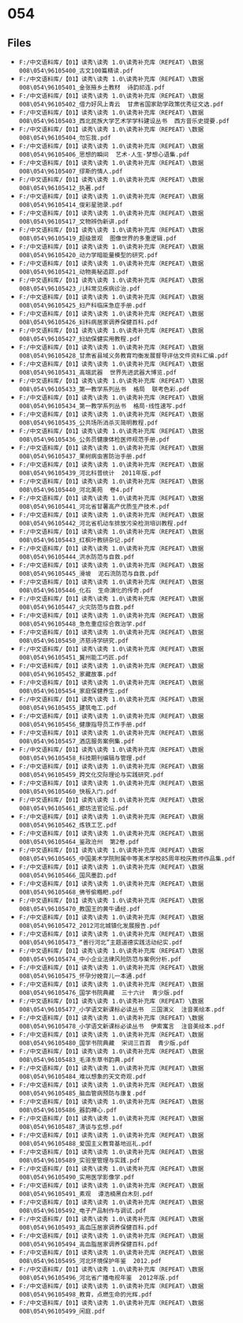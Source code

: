 # 054

## Files

- `F:/中文语料库/【01】读秀\读秀 1.0\读秀补充库（REPEAT）\数据008\054\96105400_古文100篇精读.pdf`
- `F:/中文语料库/【01】读秀\读秀 1.0\读秀补充库（REPEAT）\数据008\054\96105401_金张掖乡土教材  诗韵祁连.pdf`
- `F:/中文语料库/【01】读秀\读秀 1.0\读秀补充库（REPEAT）\数据008\054\96105402_借力好风上青云  甘肃省国家助学政策优秀征文选.pdf`
- `F:/中文语料库/【01】读秀\读秀 1.0\读秀补充库（REPEAT）\数据008\054\96105403_西北民族大学艺术学学科建设丛书  西方音乐史提要.pdf`
- `F:/中文语料库/【01】读秀\读秀 1.0\读秀补充库（REPEAT）\数据008\054\96105404_勿忘我.pdf`
- `F:/中文语料库/【01】读秀\读秀 1.0\读秀补充库（REPEAT）\数据008\054\96105406_思想的瞬间  艺术·人生·梦想心语集.pdf`
- `F:/中文语料库/【01】读秀\读秀 1.0\读秀补充库（REPEAT）\数据008\054\96105407_缪斯的情人.pdf`
- `F:/中文语料库/【01】读秀\读秀 1.0\读秀补充库（REPEAT）\数据008\054\96105412_执著.pdf`
- `F:/中文语料库/【01】读秀\读秀 1.0\读秀补充库（REPEAT）\数据008\054\96105414_俊彩星驰录.pdf`
- `F:/中文语料库/【01】读秀\读秀 1.0\读秀补充库（REPEAT）\数据008\054\96105417_文物辨伪新讲.pdf`
- `F:/中文语料库/【01】读秀\读秀 1.0\读秀补充库（REPEAT）\数据008\054\96105419_超级景观  图像世界的多重逻辑.pdf`
- `F:/中文语料库/【01】读秀\读秀 1.0\读秀补充库（REPEAT）\数据008\054\96105420_动力学暗能量模型的研究.pdf`
- `F:/中文语料库/【01】读秀\读秀 1.0\读秀补充库（REPEAT）\数据008\054\96105421_动物奥秘追踪.pdf`
- `F:/中文语料库/【01】读秀\读秀 1.0\读秀补充库（REPEAT）\数据008\054\96105423_儿科常见疾病诊治.pdf`
- `F:/中文语料库/【01】读秀\读秀 1.0\读秀补充库（REPEAT）\数据008\054\96105425_妇产科临床急症手册.pdf`
- `F:/中文语料库/【01】读秀\读秀 1.0\读秀补充库（REPEAT）\数据008\054\96105426_妇科病居家调养保健百科.pdf`
- `F:/中文语料库/【01】读秀\读秀 1.0\读秀补充库（REPEAT）\数据008\054\96105427_妇幼保健实用教程.pdf`
- `F:/中文语料库/【01】读秀\读秀 1.0\读秀补充库（REPEAT）\数据008\054\96105428_甘肃省县域义务教育均衡发展督导评估文件资料汇编.pdf`
- `F:/中文语料库/【01】读秀\读秀 1.0\读秀补充库（REPEAT）\数据008\054\96105431_高端武器  世界先进武器大博览.pdf`
- `F:/中文语料库/【01】读秀\读秀 1.0\读秀补充库（REPEAT）\数据008\054\96105433_第一教学系列丛书  格局  联考色彩.pdf`
- `F:/中文语料库/【01】读秀\读秀 1.0\读秀补充库（REPEAT）\数据008\054\96105434_第一教学系列丛书  格局·线性速写.pdf`
- `F:/中文语料库/【01】读秀\读秀 1.0\读秀补充库（REPEAT）\数据008\054\96105435_公共场所消杀灭简明教程.pdf`
- `F:/中文语料库/【01】读秀\读秀 1.0\读秀补充库（REPEAT）\数据008\054\96105436_公务员健康体检医师规范手册.pdf`
- `F:/中文语料库/【01】读秀\读秀 1.0\读秀补充库（REPEAT）\数据008\054\96105437_果树病虫害防治手册.pdf`
- `F:/中文语料库/【01】读秀\读秀 1.0\读秀补充库（REPEAT）\数据008\054\96105439_河北科普统计  2011年版.pdf`
- `F:/中文语料库/【01】读秀\读秀 1.0\读秀补充库（REPEAT）\数据008\054\96105440_河北美苑  卷4.pdf`
- `F:/中文语料库/【01】读秀\读秀 1.0\读秀补充库（REPEAT）\数据008\054\96105441_河北省甘薯高产优质生产技术.pdf`
- `F:/中文语料库/【01】读秀\读秀 1.0\读秀补充库（REPEAT）\数据008\054\96105442_河北省机动车排放污染检测培训教程.pdf`
- `F:/中文语料库/【01】读秀\读秀 1.0\读秀补充库（REPEAT）\数据008\054\96105443_红枫叶教研杂记.pdf`
- `F:/中文语料库/【01】读秀\读秀 1.0\读秀补充库（REPEAT）\数据008\054\96105444_洪水防范与自救.pdf`
- `F:/中文语料库/【01】读秀\读秀 1.0\读秀补充库（REPEAT）\数据008\054\96105445_滑坡  泥石流防范与自救.pdf`
- `F:/中文语料库/【01】读秀\读秀 1.0\读秀补充库（REPEAT）\数据008\054\96105446_化石  生命演化的传奇.pdf`
- `F:/中文语料库/【01】读秀\读秀 1.0\读秀补充库（REPEAT）\数据008\054\96105447_火灾防范与自救.pdf`
- `F:/中文语料库/【01】读秀\读秀 1.0\读秀补充库（REPEAT）\数据008\054\96105448_急危重症综合救治学.pdf`
- `F:/中文语料库/【01】读秀\读秀 1.0\读秀补充库（REPEAT）\数据008\054\96105450_济慈诗学研究.pdf`
- `F:/中文语料库/【01】读秀\读秀 1.0\读秀补充库（REPEAT）\数据008\054\96105451_冀州能工巧匠.pdf`
- `F:/中文语料库/【01】读秀\读秀 1.0\读秀补充库（REPEAT）\数据008\054\96105452_家藏故事.pdf`
- `F:/中文语料库/【01】读秀\读秀 1.0\读秀补充库（REPEAT）\数据008\054\96105454_家庭保健养生.pdf`
- `F:/中文语料库/【01】读秀\读秀 1.0\读秀补充库（REPEAT）\数据008\054\96105455_建筑电工.pdf`
- `F:/中文语料库/【01】读秀\读秀 1.0\读秀补充库（REPEAT）\数据008\054\96105456_健康指导员工作手册.pdf`
- `F:/中文语料库/【01】读秀\读秀 1.0\读秀补充库（REPEAT）\数据008\054\96105457_酒店服务案例集.pdf`
- `F:/中文语料库/【01】读秀\读秀 1.0\读秀补充库（REPEAT）\数据008\054\96105458_科技期刊编辑与管理.pdf`
- `F:/中文语料库/【01】读秀\读秀 1.0\读秀补充库（REPEAT）\数据008\054\96105459_跨文化交际理论与实践研究.pdf`
- `F:/中文语料库/【01】读秀\读秀 1.0\读秀补充库（REPEAT）\数据008\054\96105460_快板入门.pdf`
- `F:/中文语料库/【01】读秀\读秀 1.0\读秀补充库（REPEAT）\数据008\054\96105461_廊坊法官论坛.pdf`
- `F:/中文语料库/【01】读秀\读秀 1.0\读秀补充库（REPEAT）\数据008\054\96105462_炼铁工艺.pdf`
- `F:/中文语料库/【01】读秀\读秀 1.0\读秀补充库（REPEAT）\数据008\054\96105464_鉴政沧州  第2卷.pdf`
- `F:/中文语料库/【01】读秀\读秀 1.0\读秀补充库（REPEAT）\数据008\054\96105465_中国美术学院附属中等美术学校85周年校庆教师作品集.pdf`
- `F:/中文语料库/【01】读秀\读秀 1.0\读秀补充库（REPEAT）\数据008\054\96105466_国风墨韵.pdf`
- `F:/中文语料库/【01】读秀\读秀 1.0\读秀补充库（REPEAT）\数据008\054\96105468_佛爷偷糌粑.pdf`
- `F:/中文语料库/【01】读秀\读秀 1.0\读秀补充库（REPEAT）\数据008\054\96105470_教国王的黄牛诵经.pdf`
- `F:/中文语料库/【01】读秀\读秀 1.0\读秀补充库（REPEAT）\数据008\054\96105472_2012河北城镇化发展报告.pdf`
- `F:/中文语料库/【01】读秀\读秀 1.0\读秀补充库（REPEAT）\数据008\054\96105473_“善行河北”主题道德实践活动纪实.pdf`
- `F:/中文语料库/【01】读秀\读秀 1.0\读秀补充库（REPEAT）\数据008\054\96105474_中小企业法律风险防范与案例分析.pdf`
- `F:/中文语料库/【01】读秀\读秀 1.0\读秀补充库（REPEAT）\数据008\054\96105475_怀孕分娩育儿一本通.pdf`
- `F:/中文语料库/【01】读秀\读秀 1.0\读秀补充库（REPEAT）\数据008\054\96105476_国学书院典藏  三十六计  青少版.pdf`
- `F:/中文语料库/【01】读秀\读秀 1.0\读秀补充库（REPEAT）\数据008\054\96105477_小学语文新课标必读丛书  三国演义  注音美绘本.pdf`
- `F:/中文语料库/【01】读秀\读秀 1.0\读秀补充库（REPEAT）\数据008\054\96105478_小学语文新课标必读丛书  伊索寓言  注音美绘本.pdf`
- `F:/中文语料库/【01】读秀\读秀 1.0\读秀补充库（REPEAT）\数据008\054\96105480_国学书院典藏  宋词三百首  青少版.pdf`
- `F:/中文语料库/【01】读秀\读秀 1.0\读秀补充库（REPEAT）\数据008\054\96105483_毛泽东草书韵典.pdf`
- `F:/中文语料库/【01】读秀\读秀 1.0\读秀补充库（REPEAT）\数据008\054\96105484_难以想象的天文奇观.pdf`
- `F:/中文语料库/【01】读秀\读秀 1.0\读秀补充库（REPEAT）\数据008\054\96105485_脑血管病预防与康复.pdf`
- `F:/中文语料库/【01】读秀\读秀 1.0\读秀补充库（REPEAT）\数据008\054\96105486_器韵禅心.pdf`
- `F:/中文语料库/【01】读秀\读秀 1.0\读秀补充库（REPEAT）\数据008\054\96105487_清谈与玄想.pdf`
- `F:/中文语料库/【01】读秀\读秀 1.0\读秀补充库（REPEAT）\数据008\054\96105488_爱国主义教育基地巡礼.pdf`
- `F:/中文语料库/【01】读秀\读秀 1.0\读秀补充库（REPEAT）\数据008\054\96105489_实验室管理与实践.pdf`
- `F:/中文语料库/【01】读秀\读秀 1.0\读秀补充库（REPEAT）\数据008\054\96105490_实用医学影像学.pdf`
- `F:/中文语料库/【01】读秀\读秀 1.0\读秀补充库（REPEAT）\数据008\054\96105491_素观  谭浩楠黑白木刻.pdf`
- `F:/中文语料库/【01】读秀\读秀 1.0\读秀补充库（REPEAT）\数据008\054\96105492_电子产品制作与调试.pdf`
- `F:/中文语料库/【01】读秀\读秀 1.0\读秀补充库（REPEAT）\数据008\054\96105493_高血压居家调养保健百科.pdf`
- `F:/中文语料库/【01】读秀\读秀 1.0\读秀补充库（REPEAT）\数据008\054\96105494_高血脂居家调养保健百科.pdf`
- `F:/中文语料库/【01】读秀\读秀 1.0\读秀补充库（REPEAT）\数据008\054\96105495_河北环境保护年鉴  2012.pdf`
- `F:/中文语料库/【01】读秀\读秀 1.0\读秀补充库（REPEAT）\数据008\054\96105496_河北省广播电视年鉴  2012年版.pdf`
- `F:/中文语料库/【01】读秀\读秀 1.0\读秀补充库（REPEAT）\数据008\054\96105498_教育，点燃生命的光辉.pdf`
- `F:/中文语料库/【01】读秀\读秀 1.0\读秀补充库（REPEAT）\数据008\054\96105499_闲庭.pdf`
